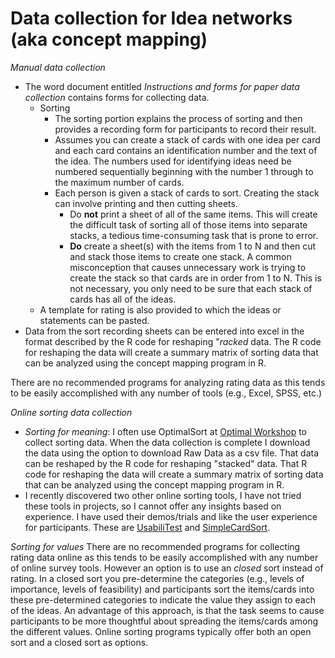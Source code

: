 # Data collection for Idea networks (aka concept mapping)

*Manual data collection*
* The word document entitled *Instructions and forms for paper data collection* contains forms for collecting data.  
    * Sorting
      * The sorting portion explains the process of sorting and then provides a recording form for participants to record their result.  
      * Assumes you can create a stack of cards with one idea per card and each card contains an identification number and the text of the idea.  The numbers used for identifying ideas need be numbered sequentially beginning with the number 1 through to the maximum number of cards.
      * Each person is given a stack of cards to sort.  Creating the stack can involve printing and then cutting sheets.  
         * Do **not** print a sheet of all of the same items.  This will create the difficult task of sorting all of those items into separate stacks, a tedious time-consuming task that is prone to error.
         * **Do** create a sheet(s) with the items from 1 to N and then cut and stack those items to create one stack.  A common misconception that causes unnecessary work is trying to create the stack so that cards are in order from 1 to N.  This is not necessary, you only need to be sure that each stack of cards has all of the ideas.
    * A template for rating is also provided to which the ideas or statements can be pasted.  
* Data from the sort recording sheets can be entered into excel in the format described by the R code for reshaping "*racked* data.  The R code for reshaping the data will create a summary matrix of sorting data that can be analyzed using the concept mapping program in R.

There are no recommended programs for analyzing rating data as this tends to be easily accomplished with any number of tools (e.g., Excel, SPSS, etc.)

*Online sorting data collection*
* *Sorting for meaning*:  I often use OptimalSort at [Optimal Workshop](https://www.optimalworkshop.com/?uxp_welcome=1) to collect sorting data.  When the data collection is complete I download the data using the option to download Raw Data as a csv file.  That data can be reshaped by the R code for reshaping "stacked" data.  That R code for reshaping the data will create a summary matrix of sorting data that can be analyzed using the concept mapping program in R.  
* I recently discovered two other online sorting tools, I have not tried these tools in projects, so I cannot offer any insights based on experience. I have used their demos/trials and like the user experience for participants.  These are [UsabiliTest](https://www.usabilitest.com/) and [SimpleCardSort](https://www.simplecardsort.com/).

*Sorting for values*
There are no recommended programs for collecting rating data online as this tends to be easily accomplished with any number of online survey tools. However an option is to use an *closed* sort instead of rating.  In a closed sort you pre-determine the categories (e.g., levels of importance, levels of feasibility) and participants sort the items/cards into these pre-determined categories to indicate the value they assign to each of the ideas.  An advantage of this approach, is that the task seems to cause participants to be more thoughtful about spreading the items/cards among the different values. Online sorting programs typically offer both an open sort and a closed sort as options.


